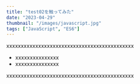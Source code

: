 ```yaml
---
title: "test02を触ってみた"
date: "2023-04-29"
thumbnail: "/images/javascript.jpg"
tags: ["JavaScript", "ES6"]
---
```


xxxxxxxxxxxxxxxxxxxxxxxxxxxxxxxxxxxxxxxxxxxx

- xxxxxxxxxxxxxxx
- xxxxxxxxxxxxxxx

xxxxxxxxxxxxxxxxxxxxxxxxxxxxxxxxxxxxxxxxxxxx
